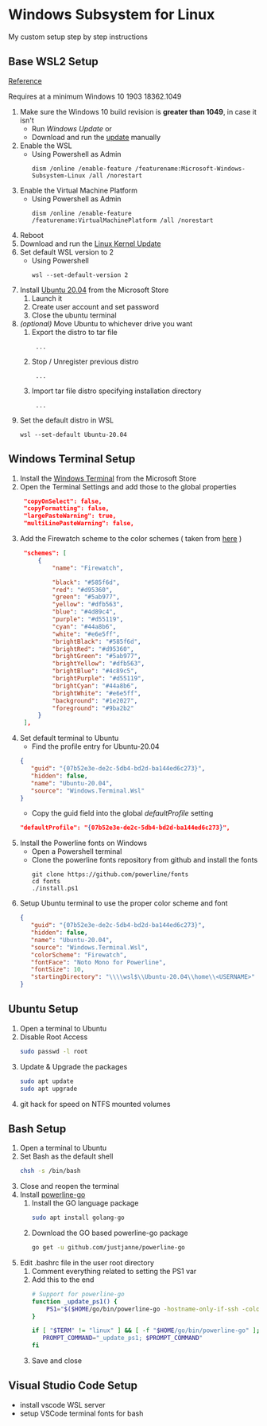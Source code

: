# Windows Subsystem for Linux
My custom setup step by step instructions

## Base WSL2 Setup 
[Reference](https://docs.microsoft.com/en-us/windows/wsl/install-win10)

Requires at a minimum Windows 10 1903 18362.1049

1. Make sure the Windows 10 build revision is **greater than 1049**, in case it isn't
   - Run *Windows Update* or
   - Download and run the [update](https://www.catalog.update.microsoft.com/Search.aspx?q=KB4566116) manually
1. Enable the WSL
   - Using Powershell as Admin
      ```
      dism /online /enable-feature /featurename:Microsoft-Windows-Subsystem-Linux /all /norestart
      ```
1. Enable the Virtual Machine Platform
   - Using Powershell as Admin
      ```
      dism /online /enable-feature /featurename:VirtualMachinePlatform /all /norestart
      ```
1. Reboot
1. Download and run the [Linux Kernel Update](https://wslstorestorage.blob.core.windows.net/wslblob/wsl_update_x64.msi)
1. Set default WSL version to 2
   - Using Powershell
      ```
      wsl --set-default-version 2
      ```
1. Install [Ubuntu 20.04](https://www.microsoft.com/store/apps/9n6svws3rx71) from the Microsoft Store
   1. Launch it
   1. Create user account and set password
   1. Close the ubuntu terminal
1. *(optional)* Move Ubuntu to whichever drive you want
   1. Export the distro to tar file
      ```
       ...
      ```
   1. Stop / Unregister previous distro
      ```
       ...
      ```
   1. Import tar file distro specifying installation directory
      ```
       ...
      ```
1. Set the default distro in WSL
   ```
   wsl --set-default Ubuntu-20.04
   ```

## Windows Terminal Setup
1. Install the [Windows Terminal](https://aka.ms/terminal) from the Microsoft Store
1. Open the Terminal Settings and add those to the global properties
   ```json
    "copyOnSelect": false,
    "copyFormatting": false,
    "largePasteWarning": true,
    "multiLinePasteWarning": false,
   ```
1. Add the Firewatch scheme to the color schemes ( taken from [here](https://windowsterminalthemes.dev/) )
   ```json
    "schemes": [
        {
            "name": "Firewatch",

            "black": "#585f6d",
            "red": "#d95360",
            "green": "#5ab977",
            "yellow": "#dfb563",
            "blue": "#4d89c4",
            "purple": "#d55119",
            "cyan": "#44a8b6",
            "white": "#e6e5ff",
            "brightBlack": "#585f6d",
            "brightRed": "#d95360",
            "brightGreen": "#5ab977",
            "brightYellow": "#dfb563",
            "brightBlue": "#4c89c5",
            "brightPurple": "#d55119",
            "brightCyan": "#44a8b6",
            "brightWhite": "#e6e5ff",
            "background": "#1e2027",
            "foreground": "#9ba2b2"
        }
    ],
   ```
1. Set default terminal to Ubuntu
   - Find the profile entry for Ubuntu-20.04
   ```json
   {
      "guid": "{07b52e3e-de2c-5db4-bd2d-ba144ed6c273}",
      "hidden": false,
      "name": "Ubuntu-20.04",
      "source": "Windows.Terminal.Wsl"
   }
   ```
   - Copy the guid field into the global *defaultProfile* setting
   ```json
   "defaultProfile": "{07b52e3e-de2c-5db4-bd2d-ba144ed6c273}",
   ```
1. Install the Powerline fonts on Windows
   - Open a Powershell terminal
   - Clone the powerline fonts repository from github and install the fonts
      ```
      git clone https://github.com/powerline/fonts
      cd fonts
      ./install.ps1
      ```
1. Setup Ubuntu terminal to use the proper color scheme and font
   ```json
   {
      "guid": "{07b52e3e-de2c-5db4-bd2d-ba144ed6c273}",
      "hidden": false,
      "name": "Ubuntu-20.04",
      "source": "Windows.Terminal.Wsl",
      "colorScheme": "Firewatch",
      "fontFace": "Noto Mono for Powerline",
      "fontSize": 10,
      "startingDirectory": "\\\\wsl$\\Ubuntu-20.04\\home\\<USERNAME>"
   }
   ```

## Ubuntu Setup
1. Open a terminal to Ubuntu
1. Disable Root Access
   ```bash
   sudo passwd -l root
   ```
1. Update & Upgrade the packages
   ```bash
   sudo apt update
   sudo apt upgrade
   ```
1. git hack for speed on NTFS mounted volumes


## Bash Setup
1. Open a terminal to Ubuntu
1. Set Bash as the default shell
   ```bash
   chsh -s /bin/bash
   ```
1. Close and reopen the terminal
1. Install [powerline-go](https://github.com/justjanne/powerline-go)
   1. Install the GO language package
      ```bash
      sudo apt install golang-go
      ```
   1. Download the GO based powerline-go package
      ```bash
      go get -u github.com/justjanne/powerline-go
      ```
1. Edit .bashrc file in the user root directory
   1. Comment everything related to setting the PS1 var
   1. Add this to the end
      ```bash
      # Support for powerline-go
      function _update_ps1() {
          PS1="$($HOME/go/bin/powerline-go -hostname-only-if-ssh -colorize-hostname -error $?)"
      }

      if [ "$TERM" != "linux" ] && [ -f "$HOME/go/bin/powerline-go" ]; then
         PROMPT_COMMAND="_update_ps1; $PROMPT_COMMAND"
      fi
      ```
   1. Save and close


## Visual Studio Code Setup

- install vscode WSL server
- setup VSCode terminal fonts for bash